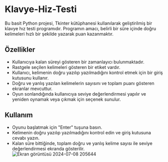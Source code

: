 # Klavye-Hiz-Testi
Bu basit Python projesi, Tkinter kütüphanesi kullanılarak geliştirilmiş bir klavye hız testi programıdır. Programın amacı, belirli bir süre içinde doğru kelimeleri hızlı bir şekilde yazarak puan kazanmaktır.

## Özellikler

- Kullanıcıya kalan süreyi gösteren bir zamanlayıcı bulunmaktadır.
- Rastgele seçilen kelimeleri gösteren bir etiket vardır.
- Kullanıcı, kelimenin doğru yazılıp yazılmadığını kontrol etmek için bir giriş kutusunu kullanır.
- Doğru ve yanlış yazılan kelimelerin sayısını ve toplam puanı gösteren ekranlar mevcuttur.
- Oyun sonlandığında kullanıcıya seviye değerlendirmesi yapılır ve yeniden oynamak veya çıkmak için seçenek sunulur.

## Kullanım

- Oyunu başlatmak için "Enter" tuşuna basın.
- Kelimenin doğru yazılıp yazılmadığını kontrol edin ve giriş kutusuna cevabı yazın.
- Kalan süre bittiğinde, toplam doğru ve yanlış kelime sayısı ile seviye değerlendirmesi ekranda gösterilir.
![Ekran görüntüsü 2024-07-08 205644](https://github.com/tubaebiri/klavye_hiz_testi/assets/87576704/2aef0de5-e3d7-4810-ba99-6efcd2abe1f8)
